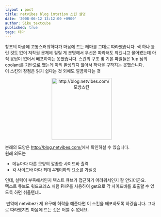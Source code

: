 ```yaml
---
layout : post
title: netvibes blog imtation 스킨 설명
date: '2008-06-12 13:12:00 +0900'
author: Siku_textcube
published: true
tags: 테마
---
```

<p>창조의 아픔에 고통스러워하다가 마음에 드는 테마를 그대로 따라했습니다. 색 하나 틀린 것도 없이 저작권 문제에 걸릴 게 분명해서 우선은 따라해도 되겠냐고 물어봤는데 아직 응답이 없어서 배포하지는 못했습니다. 스킨의 구조 및 기본 파일들은 1up 님의 coolant를 기반으로 했는데 아직 완성되지 않아서 허락을 구하지는 못했습니다.<br />이 스킨의 장점은 읽기 쉽다는 것 외에도 깔끔하다는 것<br /><div style="text-align: center; clear: both;"><img src="http://ss.textcube.com/blog/2/24476/attach/XdPxAUl5TI.gif" style="width:197px;height:203px;" alt="http://blog.netvibes.com/ 모방스킨" /></div></p>본래의 모양은 <a href="http://blog.netvibes.com/" target="_blank"><u>http://blog.netvibes.com/</u></a>에서 확인하실 수 있습니다.<br />원래 의도는  <ul><li>메뉴마다 다른 모양의 깔끔한 사이드바 출력</li><li>각 사이드바 마다 최대 4개이하의 요소를 가질것</li></ul><p>인데, 실력이 부족해서인지 텍스트 큐브가 접근하기 어려워서인지 잘 안되더군요.<br />텍스트 큐브도 워드프레스 처럼 PHP를 사용하여 get으로 각 사이드바를 호출할 수 있도록 하면 쉬울텐데.. <br /><br />&nbsp;만약에 netvibe가 제 요구에 허락을 해준다면 이 스킨을 배포하도록 하겠습니다. 그대로 따라했지만 마음에 드는 것은 어쩔 수 없네요.</p>

